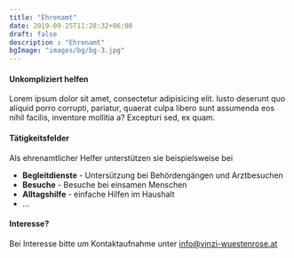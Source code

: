 ```yaml
---
title: "Ehrenamt"
date: 2019-09-25T11:28:32+06:00
draft: false
description : "Ehrenamt"
bgImage: "images/bg/bg-3.jpg"
---
```


#### Unkompliziert helfen

Lorem ipsum dolor sit amet, consectetur adipisicing elit. Iusto deserunt quo aliquid porro corrupti,
pariatur, quaerat culpa libero sunt assumenda eos nihil facilis, inventore mollitia a? Excepturi sed, ex quam.

#### Tätigkeitsfelder

Als ehrenamtlicher Helfer unterstützen sie beispielsweise bei

- **Begleitdienste** - Untersützung bei Behördengängen und Arztbesuchen
- **Besuche** - Besuche bei einsamen Menschen
- **Alltagshilfe** - einfache Hilfen im Haushalt 
- ...

#### Interesse?
Bei Interesse bitte um Kontaktaufnahme unter info@vinzi-wuestenrose.at